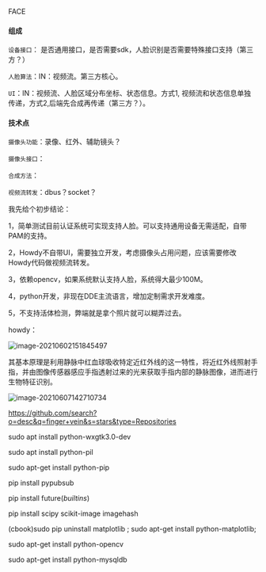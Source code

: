 FACE



####  组成

`设备接口`： 是否通用接口，是否需要sdk，人脸识别是否需要特殊接口支持（第三方？）

`人脸算法`：IN：视频流。第三方核心。

`UI`：IN：视频流、人脸区域分布坐标、状态信息。方式1, 视频流和状态信息单独传递，方式2,后端先合成再传递（第三方？）。



#### 技术点

`摄像头功能`：录像、红外、辅助镜头？

`摄像头接口`：

`合成方法`：

`视频流转发`：dbus？socket？



我先给个初步结论：

1，简单测试目前认证系统可实现支持人脸。可以支持通用设备无需适配，自带PAM的支持。

2，Howdy不自带UI，需要独立开发，考虑摄像头占用问题，应该需要修改Howdy代码做视频流转发。

3，依赖opencv，如果系统默认支持人脸，系统得大最少100M。

4，python开发，非现在DDE主流语言，增加定制需求开发难度。

5，不支持活体检测，弊端就是拿个照片就可以糊弄过去。





howdy：

![image-20210602151845497](/home/feng08/.config/Typora/typora-user-images/image-20210602151845497.png)









其基本原理是利用静脉中红血球吸收特定近红外线的这一特性，将近红外线照射手指，并由图像传感器感应手指透射过来的光来获取手指内部的静脉图像，进而进行生物特征识别。





![image-20210607142710734](/home/feng08/.config/Typora/typora-user-images/image-20210607142710734.png)





https://github.com/search?o=desc&q=finger+vein&s=stars&type=Repositories



sudo apt install python-wxgtk3.0-dev

sudo apt install python-pil

sudo apt-get install python-pip

pip install pypubsub

pip install future(*builtins*)

pip install scipy scikit-image imagehash

(cbook)sudo pip uninstall matplotlib ; sudo apt-get install python-matplotlib;

 sudo apt-get install python-opencv

sudo apt-get install python-mysqldb





